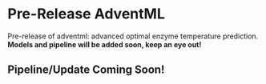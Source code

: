 # Pre-Release AdventML
Pre-release of adventml: advanced optimal enzyme temperature prediction. **Models and pipeline will be added soon, keep an eye out!** 

## Pipeline/Update Coming Soon!
